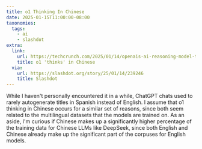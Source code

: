 ```yaml
---
title: o1 Thinking In Chinese
date: 2025-01-15T11:00:00-08:00
taxonomies:
  tags:
    - ai
    - slashdot
extra:
  link:
    url: https://techcrunch.com/2025/01/14/openais-ai-reasoning-model-thinks-in-chinese-sometimes-and-no-one-really-knows-why
    title: o1 'thinks' in Chinese
  via:
    url: https://slashdot.org/story/25/01/14/239246
    title: Slashdot
---
```


While I haven't personally encountered it in a while, ChatGPT chats used to rarely autogenerate titles in Spanish instead of English. I assume that o1 thinking in Chinese occurs for a similar set of reasons, since both seem related to the multilingual datasets that the models are trained on. As an aside, I'm curious if Chinese makes up a significantly higher percentage of the training data for Chinese LLMs like DeepSeek, since both English and Chinese already make up the significant part of the corpuses for English models.
